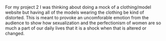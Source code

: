 For my project 2 I was thinking about doing a mock of a clothing/model website but having all of the models wearing the clothing be kind of distorted. This is meant to provoke an uncomforable emotion from the audience to show how sexualization and the perfectionism of women are so much a part of our daily lives that it is a shock when that is altered or changed.
